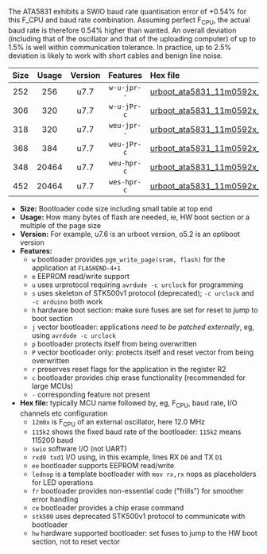 The ATA5831 exhibits a SWIO baud rate quantisation error of +0.54% for this F_CPU and baud rate combination. Assuming perfect F<sub>CPU</sub>, the actual baud rate is therefore 0.54% higher than wanted. An overall deviation (including that of the oscillator and that of the uploading computer) of up to 1.5% is well within communication tolerance. In practice, up to 2.5% deviation is likely to work with short cables and benign line noise.

|Size|Usage|Version|Features|Hex file|
|:-:|:-:|:-:|:-:|:--|
|252|256|u7.7|`w-u-jpr--`|[urboot_ata5831_11m0592x_+125k0_swio_rxb0_txb1.hex](https://raw.githubusercontent.com/stefanrueger/urboot.hex/main/mcus/ata5831/external_oscillator/fcpu_11m0592x/br_+125k0/urboot_ata5831_11m0592x_+125k0_swio_rxb0_txb1.hex)|
|306|320|u7.7|`w-u-jPr-c`|[urboot_ata5831_11m0592x_+125k0_swio_rxb0_txb1_lednop_fr_ce.hex](https://raw.githubusercontent.com/stefanrueger/urboot.hex/main/mcus/ata5831/external_oscillator/fcpu_11m0592x/br_+125k0/urboot_ata5831_11m0592x_+125k0_swio_rxb0_txb1_lednop_fr_ce.hex)|
|318|320|u7.7|`weu-jpr--`|[urboot_ata5831_11m0592x_+125k0_swio_rxb0_txb1_ee.hex](https://raw.githubusercontent.com/stefanrueger/urboot.hex/main/mcus/ata5831/external_oscillator/fcpu_11m0592x/br_+125k0/urboot_ata5831_11m0592x_+125k0_swio_rxb0_txb1_ee.hex)|
|368|384|u7.7|`weu-jPr-c`|[urboot_ata5831_11m0592x_+125k0_swio_rxb0_txb1_ee_lednop_fr_ce.hex](https://raw.githubusercontent.com/stefanrueger/urboot.hex/main/mcus/ata5831/external_oscillator/fcpu_11m0592x/br_+125k0/urboot_ata5831_11m0592x_+125k0_swio_rxb0_txb1_ee_lednop_fr_ce.hex)|
|348|20464|u7.7|`weu-hpr-c`|[urboot_ata5831_11m0592x_+125k0_swio_rxb0_txb1_ee_lednop_fr_ce_hw.hex](https://raw.githubusercontent.com/stefanrueger/urboot.hex/main/mcus/ata5831/external_oscillator/fcpu_11m0592x/br_+125k0/urboot_ata5831_11m0592x_+125k0_swio_rxb0_txb1_ee_lednop_fr_ce_hw.hex)|
|452|20464|u7.7|`wes-hpr-c`|[urboot_ata5831_11m0592x_+125k0_swio_rxb0_txb1_ee_lednop_fr_ce_stk500_hw.hex](https://raw.githubusercontent.com/stefanrueger/urboot.hex/main/mcus/ata5831/external_oscillator/fcpu_11m0592x/br_+125k0/urboot_ata5831_11m0592x_+125k0_swio_rxb0_txb1_ee_lednop_fr_ce_stk500_hw.hex)|

- **Size:** Bootloader code size including small table at top end
- **Usage:** How many bytes of flash are needed, ie, HW boot section or a multiple of the page size
- **Version:** For example, u7.6 is an urboot version, o5.2 is an optiboot version
- **Features:**
  + `w` bootloader provides `pgm_write_page(sram, flash)` for the application at `FLASHEND-4+1`
  + `e` EEPROM read/write support
  + `u` uses urprotocol requiring `avrdude -c urclock` for programming
  + `s` uses skeleton of STK500v1 protocol (deprecated); `-c urclock` and `-c arduino` both work
  + `h` hardware boot section: make sure fuses are set for reset to jump to boot section
  + `j` vector bootloader: applications *need to be patched externally*, eg, using `avrdude -c urclock`
  + `p` bootloader protects itself from being overwritten
  + `P` vector bootloader only: protects itself and reset vector from being overwritten
  + `r` preserves reset flags for the application in the register R2
  + `c` bootloader provides chip erase functionality (recommended for large MCUs)
  + `-` corresponding feature not present
- **Hex file:** typically MCU name followed by, eg, F<sub>CPU</sub>, baud rate, I/O channels etc configuration
  + `12m0x` is F<sub>CPU</sub> of an external oscillator, here 12.0 MHz
  + `115k2` shows the fixed baud rate of the bootloader: `115k2` means 115200 baud
  + `swio` software I/O (not UART)
  + `rxd0 txd1` I/O using, in this example, lines RX `D0` and TX `D1`
  + `ee` bootloader supports EEPROM read/write
  + `lednop` is a template bootloader with `mov rx,rx` nops as placeholders for LED operations
  + `fr` bootloader provides non-essential code ("frills") for smoother error handling
  + `ce` bootloader provides a chip erase command
  + `stk500` uses deprecated STK500v1 protocol to communicate with bootloader
  + `hw` hardware supported bootloader: set fuses to jump to the HW boot section, not to reset vector
